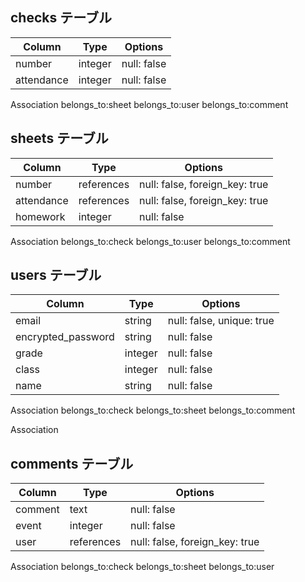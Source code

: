 ## checks テーブル
| Column             | Type    | Options     |
| ------------------ | ------- | ----------- |
| number             | integer | null: false |
| attendance         | integer | null: false |

Association
  belongs_to:sheet
  belongs_to:user
  belongs_to:comment



## sheets テーブル
| Column           | Type      | Options     |
| ---------------- | --------- | ----------- |
| number           | references| null: false, foreign_key: true |
| attendance       | references| null: false, foreign_key: true |
| homework         | integer   | null: false |

Association
  belongs_to:check
  belongs_to:user
  belongs_to:comment

## users テーブル
| Column              | Type      | Options     |
| ------------------- | --------- | ----------- |
| email               | string    | null: false, unique: true |
| encrypted_password  | string    | null: false |
| grade               | integer   | null: false |
| class               | integer   | null: false |
| name                | string    | null: false |

Association
  belongs_to:check
  belongs_to:sheet
  belongs_to:comment

Association

## comments テーブル
| Column    | Type       | Options     |
| --------- | ---------- | ----------- |
| comment   | text       | null: false |
| event     | integer    | null: false |
| user      | references | null: false, foreign_key: true |

Association
  belongs_to:check
  belongs_to:sheet
  belongs_to:user
  


 
